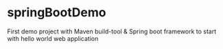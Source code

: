 # springBootDemo
First demo project with Maven build-tool &amp; Spring boot framework to start with hello world web application
